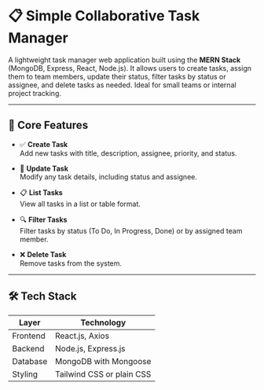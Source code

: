 

# 📋 Simple Collaborative Task Manager

A lightweight task manager web application built using the **MERN Stack** (MongoDB, Express, React, Node.js). It allows users to create tasks, assign them to team members, update their status, filter tasks by status or assignee, and delete tasks as needed. Ideal for small teams or internal project tracking.

---

## 🚀 Core Features

- ✅ **Create Task**  
  Add new tasks with title, description, assignee, priority, and status.

- 🔁 **Update Task**  
  Modify any task details, including status and assignee.

- 📋 **List Tasks**  
  View all tasks in a list or table format.

- 🔍 **Filter Tasks**  
  Filter tasks by status (To Do, In Progress, Done) or by assigned team member.

- ❌ **Delete Task**  
  Remove tasks from the system.

---

## 🛠️ Tech Stack

| Layer       | Technology                |
|-------------|---------------------------|
| Frontend    | React.js, Axios           |
| Backend     | Node.js, Express.js       |
| Database    | MongoDB with Mongoose     |
| Styling     | Tailwind CSS or plain CSS |



